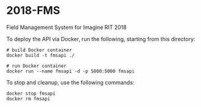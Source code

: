 # 2018-FMS
Field Management System for Imagine RIT 2018

To deploy the API via Docker, run the following, starting from this directory:

```
# build Docker container
docker build -t fmsapi ./

# run Docker container
docker run --name fmsapi -d -p 5000:5000 fmsapi
```

To stop and cleanup, use the following commands:
```
docker stop fmsapi
docker rm fmsapi
```

